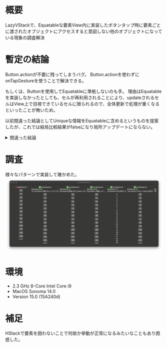 

# 概要
LazyVStackで、Equatableな要素View内に実装したボタンタップ時に要素ごとに渡されたオブジェクトにアクセスすると意図しない他のオブジェクトになっている現象の調査解決


# 暫定の結論

Button.actionが不要に残ってしまうバグ。
Button.actionを使わずにonTapGestureを使うことで解決できる。

もしくは、Buttonを使用してEquatableに準拠しないのも手。
理由はEquatableを実装しなかったとしても、セルが再利用されることにより、updateされるセルはView上で目視できているセルに限られるので、全体更新で処理が重くなるといったことが無いため。

以前間違った結論としてUniqueな情報をEquatableに含めるというものを提案したが、これでは結局比較結果がfalseになり局所アップデートにならない。

<details>
<summary>間違った結論</summary>
> Xcode15からLazyVStack内の要素が再利用される挙動っぽくて、その都合でEquatableの比較時にオブジェクトの一意な情報も比較することで想定どおりの挙動になる。
> また、Listでも再利用されるっぽいので同じように実装する必要あり。

> 公式の仕様については探し中

> ```diff
> static func == (lhs: Self, rhs: Self) -> Bool {
> return lhs.object.favorite == rhs.object.favorite
> +             && lhs.object.id == rhs.object.id
>     }
> ```
</details>


# 調査
様々なパターンで実装して確かめた。
![image.png](image.png)

# 環境
* 2.3 GHz 8-Core Intel Core i9
* MacOS Sonoma 14.0
* Version 15.0 (15A240d)

# 補足
HStackで要素を囲わないことで何故か挙動が正常になるみたいなこともあり困惑した。